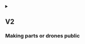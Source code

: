 <details>
<summary>

## V2
### Making parts or drones public

</summary>

[//]: # (User can get contribution points if their part or drone became public)

</details>